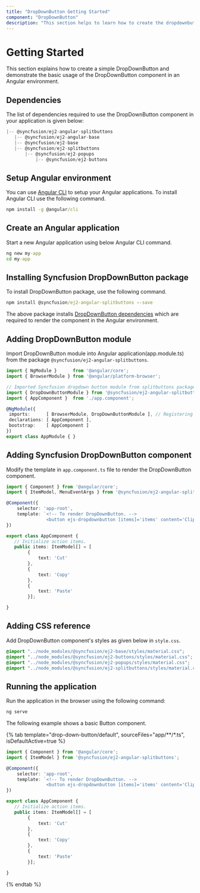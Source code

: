 ```yaml
---
title: "DropDownButton Getting Started"
component: "DropDownButton"
description: "This section helps to learn how to create the dropdownbutton in Angular application with its basic features in step-by-step procedure."
---
```


# Getting Started

This section explains how to create a simple DropDownButton and demonstrate the basic usage of the DropDownButton component in an Angular environment.

## Dependencies

The list of dependencies required to use the DropDownButton component in your application is given below:

 ```typescript
|-- @syncfusion/ej2-angular-splitbuttons
    |-- @syncfusion/ej2-angular-base
    |-- @syncfusion/ej2-base
    |-- @syncfusion/ej2-splitbuttons
        |-- @syncfusion/ej2-popups
            |-- @syncfusion/ej2-buttons
```

## Setup Angular environment

You can use [Angular CLI](https://github.com/angular/angular-cli) to setup your Angular applications. To install Angular CLI use the following command.

```cmd
npm install -g @angular/cli
```

## Create an Angular application

Start a new Angular application using below Angular CLI command.

```cmd
ng new my-app
cd my-app
```

## Installing Syncfusion DropDownButton package

To install DropDownButton package, use the following command.

```cmd
npm install @syncfusion/ej2-angular-splitbuttons --save
```

The above package installs [DropDownButton dependencies](./getting-started#dependencies) which
are required to render the component in the Angular environment.

## Adding DropDownButton module

Import DropDownButton module into Angular application(app.module.ts) from the package
`@syncfusion/ej2-angular-splitbuttons`.

 ```typescript
import { NgModule }      from '@angular/core';
import { BrowserModule } from '@angular/platform-browser';

// Imported Syncfusion dropdown button module from splitbuttons package.
import { DropDownButtonModule } from '@syncfusion/ej2-angular-splitbuttons';
import { AppComponent }  from './app.component';

@NgModule({
  imports:      [ BrowserModule, DropDownButtonModule ], // Registering EJ2 Dropdownbutton Module.
  declarations: [ AppComponent ],
  bootstrap:    [ AppComponent ]
})
export class AppModule { }
```

## Adding Syncfusion DropDownButton component

Modify the template in `app.component.ts` file to render the DropDownButton component.

```typescript
import { Component } from '@angular/core';
import { ItemModel, MenuEventArgs } from '@syncfusion/ej2-angular-splitbuttons';

@Component({
    selector: 'app-root',
    template: `<!-- To render DropDownButton. -->
               <button ejs-dropdownbutton [items]='items' content='Clipboard'></button>`
})

export class AppComponent {
   // Initialize action items.
   public items: ItemModel[] = [
        {
            text: 'Cut'
        },
        {
            text: 'Copy'
        },
        {
            text: 'Paste'
        }];

}
```

## Adding CSS reference

Add DropDownButton component's styles as given below in `style.css`.

```css
@import "../node_modules/@syncfusion/ej2-base/styles/material.css";
@import "../node_modules/@syncfusion/ej2-buttons/styles/material.css";
@import "../node_modules/@syncfusion/ej2-popups/styles/material.css";
@import "../node_modules/@syncfusion/ej2-splitbuttons/styles/material.css";
```

## Running the application

Run the application in the browser using the following command:

```cmd
ng serve
```

The following example shows a basic Button component.

{% tab template="drop-down-button/default", sourceFiles="app/**/*.ts", isDefaultActive=true %}

```typescript
import { Component } from '@angular/core';
import { ItemModel } from '@syncfusion/ej2-angular-splitbuttons';

@Component({
    selector: 'app-root',
    template: `<!-- To render DropDownButton. -->
               <button ejs-dropdownbutton [items]='items' content='Clipboard'></button>`
})

export class AppComponent {
   // Initialize action items.
   public items: ItemModel[] = [
        {
            text: 'Cut'
        },
        {
            text: 'Copy'
        },
        {
            text: 'Paste'
        }];

}
```

{% endtab %}
